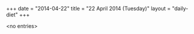 +++
date = "2014-04-22"
title = "22 April 2014 (Tuesday)"
layout = "daily-diet"
+++

<p>&lt;no entries&gt;</p>